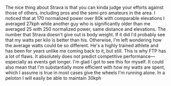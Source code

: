 The nice thing about Strava is that you can kinda judge your efforts against those of others, including pros and the semi-pro amateurs in the area. I noticed that at 170 normalized power over 80k with comparable elevations I averaged 27kph while another guy who is significantly older than me averaged 25 with 250 normalized power, same distance and elevations. The number that Strava doesn't give out is body weight. If it did I'd probably see that my watts per kilo is better than his. Otherwise, I'm left wondering how the average watts could be so different. He's a highly trained athlete and has been for years unlike me coming back to it, but still. This is why FTP has a lot of flaws. It absolutely does not predict competitive performance—especially as events get longer. I'm glad I got to see this for myself. It could also mean that I'm substantially more efficient with how my watts are spent, which I assume is true in most cases give the wheels I'm running alone. In a peloton I will easily be able to maintain 30kph